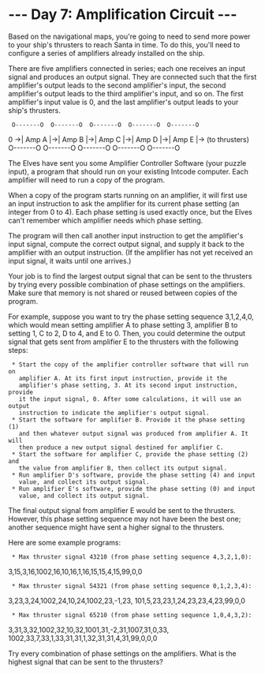 # --- Day 7: Amplification Circuit ---

   Based on the navigational maps, you're going to need to send more power to
   your ship's thrusters to reach Santa in time. To do this, you'll need to
   configure a series of amplifiers already installed on the ship.

   There are five amplifiers connected in series; each one receives an input
   signal and produces an output signal. They are connected such that the
   first amplifier's output leads to the second amplifier's input, the second
   amplifier's output leads to the third amplifier's input, and so on. The
   first amplifier's input value is 0, and the last amplifier's output leads
   to your ship's thrusters.

     O-------O  O-------O  O-------O  O-------O  O-------O
 0 ->| Amp A |->| Amp B |->| Amp C |->| Amp D |->| Amp E |-> (to thrusters)
     O-------O  O-------O  O-------O  O-------O  O-------O

   The Elves have sent you some Amplifier Controller Software (your puzzle
   input), a program that should run on your existing Intcode computer. Each
   amplifier will need to run a copy of the program.

   When a copy of the program starts running on an amplifier, it will first
   use an input instruction to ask the amplifier for its current phase
   setting (an integer from 0 to 4). Each phase setting is used exactly once,
   but the Elves can't remember which amplifier needs which phase setting.

   The program will then call another input instruction to get the
   amplifier's input signal, compute the correct output signal, and supply it
   back to the amplifier with an output instruction. (If the amplifier has
   not yet received an input signal, it waits until one arrives.)

   Your job is to find the largest output signal that can be sent to the
   thrusters by trying every possible combination of phase settings on the
   amplifiers. Make sure that memory is not shared or reused between copies
   of the program.

   For example, suppose you want to try the phase setting sequence 3,1,2,4,0,
   which would mean setting amplifier A to phase setting 3, amplifier B to
   setting 1, C to 2, D to 4, and E to 0. Then, you could determine the
   output signal that gets sent from amplifier E to the thrusters with the
   following steps:

     * Start the copy of the amplifier controller software that will run on
       amplifier A. At its first input instruction, provide it the
       amplifier's phase setting, 3. At its second input instruction, provide
       it the input signal, 0. After some calculations, it will use an output
       instruction to indicate the amplifier's output signal.
     * Start the software for amplifier B. Provide it the phase setting (1)
       and then whatever output signal was produced from amplifier A. It will
       then produce a new output signal destined for amplifier C.
     * Start the software for amplifier C, provide the phase setting (2) and
       the value from amplifier B, then collect its output signal.
     * Run amplifier D's software, provide the phase setting (4) and input
       value, and collect its output signal.
     * Run amplifier E's software, provide the phase setting (0) and input
       value, and collect its output signal.

   The final output signal from amplifier E would be sent to the thrusters.
   However, this phase setting sequence may not have been the best one;
   another sequence might have sent a higher signal to the thrusters.

   Here are some example programs:

     * Max thruster signal 43210 (from phase setting sequence 4,3,2,1,0):

 3,15,3,16,1002,16,10,16,1,16,15,15,4,15,99,0,0

     * Max thruster signal 54321 (from phase setting sequence 0,1,2,3,4):

 3,23,3,24,1002,24,10,24,1002,23,-1,23,
 101,5,23,23,1,24,23,23,4,23,99,0,0

     * Max thruster signal 65210 (from phase setting sequence 1,0,4,3,2):

 3,31,3,32,1002,32,10,32,1001,31,-2,31,1007,31,0,33,
 1002,33,7,33,1,33,31,31,1,32,31,31,4,31,99,0,0,0

   Try every combination of phase settings on the amplifiers. What is the
   highest signal that can be sent to the thrusters?

